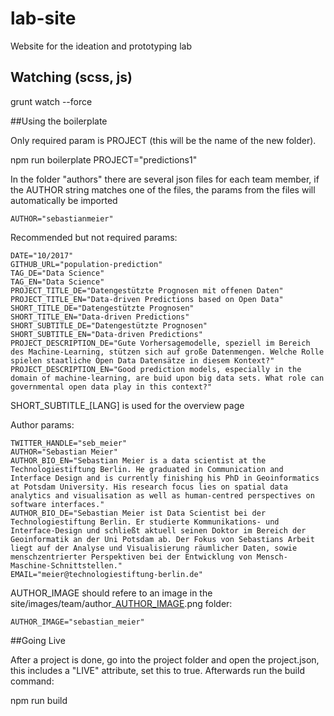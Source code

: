 # lab-site
Website for the ideation and prototyping lab


## Watching (scss, js)
grunt watch --force


##Using the boilerplate

Only required param is PROJECT (this will be the name of the new folder).

npm run boilerplate PROJECT="predictions1" 

In the folder "authors" there are several json files for each team member, if the AUTHOR string matches one of the files, the params from the files will automatically be imported

	AUTHOR="sebastianmeier"

Recommended but not required params:

	DATE="10/2017" 
	GITHUB_URL="population-prediction" 
	TAG_DE="Data Science" 
	TAG_EN="Data Science" 
	PROJECT_TITLE_DE="Datengestützte Prognosen mit offenen Daten" 
	PROJECT_TITLE_EN="Data-driven Predictions based on Open Data" 
	SHORT_TITLE_DE="Datengestützte Prognosen" 
	SHORT_TITLE_EN="Data-driven Predictions" 
	SHORT_SUBTITLE_DE="Datengestützte Prognosen" 
	SHORT_SUBTITLE_EN="Data-driven Predictions" 
	PROJECT_DESCRIPTION_DE="Gute Vorhersagemodelle, speziell im Bereich des Machine-Learning, stützen sich auf große Datenmengen. Welche Rolle spielen staatliche Open Data Datensätze in diesem Kontext?"
	PROJECT_DESCRIPTION_EN="Good prediction models, especially in the domain of machine-learning, are buid upon big data sets. What role can governmental open data play in this context?"

SHORT_SUBTITLE_[LANG] is used for the overview page

Author params:

	TWITTER_HANDLE="seb_meier"
	AUTHOR="Sebastian Meier"
	AUTHOR_BIO_EN="Sebastian Meier is a data scientist at the Technologiestiftung Berlin. He graduated in Communication and Interface Design and is currently finishing his PhD in Geoinformatics at Potsdam University. His research focus lies on spatial data analytics and visualisation as well as human-centred perspectives on software interfaces."
	AUTHOR_BIO_DE="Sebastian Meier ist Data Scientist bei der Technologiestiftung Berlin. Er studierte Kommunikations- und Interface-Design und schließt aktuell seinen Doktor im Bereich der Geoinformatik an der Uni Potsdam ab. Der Fokus von Sebastians Arbeit liegt auf der Analyse und Visualisierung räumlicher Daten, sowie menschzentrierter Perspektiven bei der Entwicklung von Mensch-Maschine-Schnittstellen."
	EMAIL="meier@technologiestiftung-berlin.de"

AUTHOR_IMAGE should refere to an image in the site/images/team/author_[AUTHOR_IMAGE](@2x).png folder:

	AUTHOR_IMAGE="sebastian_meier"

##Going Live

After a project is done, go into the project folder and open the project.json, this includes a "LIVE" attribute, set this to true. Afterwards run the build command:

npm run build
